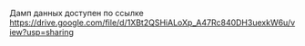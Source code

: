 Дамп данных доступен по ссылке
https://drive.google.com/file/d/1XBt2QSHiALoXp_A47Rc840DH3uexkW6u/view?usp=sharing
